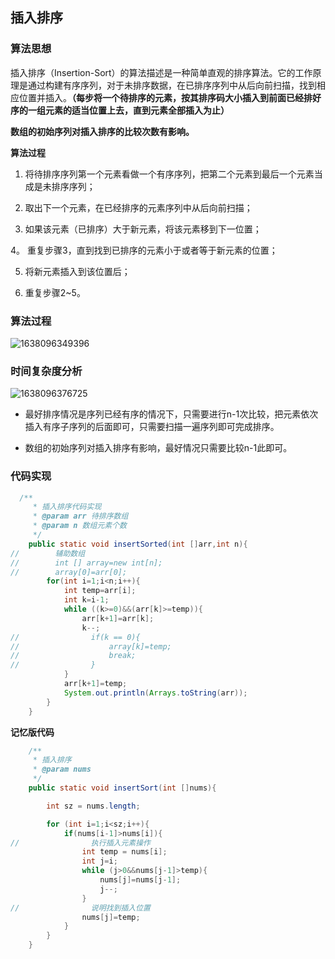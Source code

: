 ## 插入排序

### 算法思想

插入排序（Insertion-Sort）的算法描述是一种简单直观的排序算法。它的工作原理是通过构建有序序列，对于未排序数据，在已排序序列中从后向前扫描，找到相应位置并插入。**（每步将一个待排序的元素，按其排序码大小插入到前面已经排好序的一组元素的适当位置上去，直到元素全部插入为止）**

**数组的初始序列对插入排序的比较次数有影响。**

**算法过程**

1. 将待排序序列第一个元素看做一个有序序列，把第二个元素到最后一个元素当成是未排序序列；

2. 取出下一个元素，在已经排序的元素序列中从后向前扫描；

3. 如果该元素（已排序）大于新元素，将该元素移到下一位置；

4。 重复步骤3，直到找到已排序的元素小于或者等于新元素的位置；

5. 将新元素插入到该位置后；

6. 重复步骤2~5。

### 算法过程

![1638096349396](https://tprzfbucket.oss-cn-beijing.aliyuncs.com/hadoop/202111/28/184551-657423.png)

### 时间复杂度分析

![1638096376725](https://tprzfbucket.oss-cn-beijing.aliyuncs.com/hadoop/202111/28/184622-693053.png)

- 最好排序情况是序列已经有序的情况下，只需要进行n-1次比较，把元素依次插入有序子序列的后面即可，只需要扫描一遍序列即可完成排序。

- 数组的初始序列对插入排序有影响，最好情况只需要比较n-1此即可。

### 代码实现

~~~ java
  /**
     * 插入排序代码实现
     * @param arr 待排序数组
     * @param n 数组元素个数
     */
    public static void insertSorted(int []arr,int n){
//        辅助数组
//        int [] array=new int[n];
//        array[0]=arr[0];
        for(int i=1;i<n;i++){
            int temp=arr[i];
            int k=i-1;
            while ((k>=0)&&(arr[k]>=temp)){
                arr[k+1]=arr[k];
                k--;
//                if(k == 0){
//                    array[k]=temp;
//                    break;
//                }
            }
            arr[k+1]=temp;
            System.out.println(Arrays.toString(arr));
        }
    }
~~~

**记忆版代码**

~~~java
    /**
     * 插入排序
     * @param nums
     */
    public static void insertSort(int []nums){

        int sz = nums.length;

        for (int i=1;i<sz;i++){
            if(nums[i-1]>nums[i]){
//                执行插入元素操作
                int temp = nums[i];
                int j=i;
                while (j>0&&nums[j-1]>temp){
                    nums[j]=nums[j-1];
                    j--;
                }
//                说明找到插入位置
                nums[j]=temp;
            }
        }
    }
~~~

